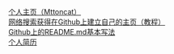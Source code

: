 
[个人主页（Mttoncat）](https://mttoncat.github.io/homepage.github.io/)<br/>
[网络搜索获得在Github上建立自己的主页（教程）](https://www.cnblogs.com/fenggwsx/p/13192838.html)<br/>
[Github上的README.md基本写法](https://blog.csdn.net/weixin_42795141/article/details/89322823)<br/>
[个人简历](https://mttoncat.github.io/homepage.github.io/)
